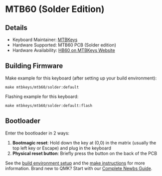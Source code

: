 # MTB60 (Solder Edition)

## Details

* Keyboard Maintainer: [MTBKeys](https://mtbkeys.com/)
* Hardware Supported: MTB60 PCB (Solder edition)
* Hardware Availability: [HB60 on MTBKeys Website](https://mtbkeys.com/)

## Building Firmware

Make example for this keyboard (after setting up your build environment):

    make mtbkeys/mtb60/solder:default

Flashing example for this keyboard:

    make mtbkeys/mtb60/solder:default:flash

## Bootloader

Enter the bootloader in 2 ways:

1. **Bootmagic reset**: Hold down the key at (0,0) in the matrix (usually the top left key or Escape) and plug in the keyboard
2. **Physical reset button**: Briefly press the button on the back of the PCB

See the [build environment setup](https://docs.qmk.fm/#/getting_started_build_tools) and the [make instructions](https://docs.qmk.fm/#/getting_started_make_guide) for more information. Brand new to QMK? Start with our [Complete Newbs Guide](https://docs.qmk.fm/#/newbs).
